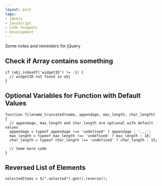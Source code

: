 ```yaml
---
layout: post
tags:
- jQuery
- JavaScript
- Code Snippets
- Development
---
```


Some notes and reminders for jQuery

## Check if Array contains something

```
if (obj.indexOf('widgetID') != -1) {
  // widgetID not found in obj
}
```

## Optional Variables for Function with Default Values

```
function filename_truncated(name, appendage, max_length, char_length) {
  // appendage, max_length and char_length are optional with default values
  appendage = typeof appendage !== 'undefined' ? appendage : '...';
  max_length = typeof max_length !== 'undefined' ? max_length : 18;
  char_length = typeof char_length !== 'undefined' ? char_length : 15;

  // Some more code
}
```

## Reversed List of Elements

```
selectedItems = $(".selected").get().reverse();
```